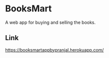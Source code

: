 # BooksMart
A web app for buying and selling the books.

## Link
<https://booksmartappbypranjal.herokuapp.com/>

